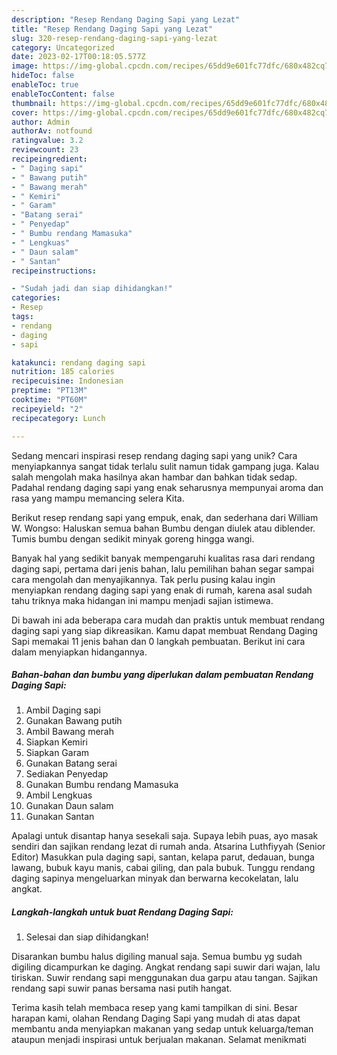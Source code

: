 ```yaml
---
description: "Resep Rendang Daging Sapi yang Lezat"
title: "Resep Rendang Daging Sapi yang Lezat"
slug: 320-resep-rendang-daging-sapi-yang-lezat
category: Uncategorized
date: 2023-02-17T00:18:05.577Z
image: https://img-global.cpcdn.com/recipes/65dd9e601fc77dfc/680x482cq70/rendang-daging-sapi-foto-resep-utama.jpg
hideToc: false
enableToc: true
enableTocContent: false
thumbnail: https://img-global.cpcdn.com/recipes/65dd9e601fc77dfc/680x482cq70/rendang-daging-sapi-foto-resep-utama.jpg
cover: https://img-global.cpcdn.com/recipes/65dd9e601fc77dfc/680x482cq70/rendang-daging-sapi-foto-resep-utama.jpg
author: Admin
authorAv: notfound
ratingvalue: 3.2
reviewcount: 23
recipeingredient:
- " Daging sapi"
- " Bawang putih"
- " Bawang merah"
- " Kemiri"
- " Garam"
- "Batang serai"
- " Penyedap"
- " Bumbu rendang Mamasuka"
- " Lengkuas"
- " Daun salam"
- " Santan"
recipeinstructions:

- "Sudah jadi dan siap dihidangkan!"
categories:
- Resep
tags:
- rendang
- daging
- sapi

katakunci: rendang daging sapi 
nutrition: 185 calories
recipecuisine: Indonesian
preptime: "PT13M"
cooktime: "PT60M"
recipeyield: "2"
recipecategory: Lunch

---
```





Sedang mencari inspirasi resep rendang daging sapi yang unik? Cara menyiapkannya sangat tidak terlalu sulit namun tidak gampang juga. Kalau salah mengolah maka hasilnya akan hambar dan bahkan tidak sedap. Padahal rendang daging sapi yang enak seharusnya mempunyai aroma dan rasa yang mampu memancing selera Kita.





Berikut resep rendang sapi yang empuk, enak, dan sederhana dari William W. Wongso: Haluskan semua bahan Bumbu dengan diulek atau diblender. Tumis bumbu dengan sedikit minyak goreng hingga wangi.

Banyak hal yang sedikit banyak mempengaruhi kualitas rasa dari rendang daging sapi, pertama dari jenis bahan, lalu pemilihan bahan segar sampai cara mengolah dan menyajikannya. Tak perlu pusing kalau ingin menyiapkan rendang daging sapi yang enak di rumah, karena asal sudah tahu triknya maka hidangan ini mampu menjadi sajian istimewa.






Di bawah ini ada beberapa cara mudah dan praktis untuk membuat rendang daging sapi yang siap dikreasikan. Kamu dapat membuat Rendang Daging Sapi memakai 11 jenis bahan dan 0 langkah pembuatan. Berikut ini cara dalam menyiapkan hidangannya.

<!--inarticleads1-->

##### Bahan-bahan dan bumbu yang diperlukan dalam pembuatan Rendang Daging Sapi:

1. Ambil  Daging sapi
1. Gunakan  Bawang putih
1. Ambil  Bawang merah
1. Siapkan  Kemiri
1. Siapkan  Garam
1. Gunakan Batang serai
1. Sediakan  Penyedap
1. Gunakan  Bumbu rendang Mamasuka
1. Ambil  Lengkuas
1. Gunakan  Daun salam
1. Gunakan  Santan


Apalagi untuk disantap hanya sesekali saja. Supaya lebih puas, ayo masak sendiri dan sajikan rendang lezat di rumah anda. Atsarina Luthfiyyah (Senior Editor) Masukkan pula daging sapi, santan, kelapa parut, dedauan, bunga lawang, bubuk kayu manis, cabai giling, dan pala bubuk. Tunggu rendang daging sapinya mengeluarkan minyak dan berwarna kecokelatan, lalu angkat. 

<!--inarticleads2-->

##### Langkah-langkah untuk buat Rendang Daging Sapi:


1. Selesai dan siap dihidangkan!

Disarankan bumbu halus digiling manual saja. Semua bumbu yg sudah digiling dicampurkan ke daging. Angkat rendang sapi suwir dari wajan, lalu tiriskan. Suwir rendang sapi menggunakan dua garpu atau tangan. Sajikan rendang sapi suwir panas bersama nasi putih hangat. 

Terima kasih telah membaca resep yang kami tampilkan di sini. Besar harapan kami, olahan Rendang Daging Sapi yang mudah di atas dapat membantu anda menyiapkan makanan yang sedap untuk keluarga/teman ataupun menjadi inspirasi untuk berjualan makanan. Selamat menikmati
